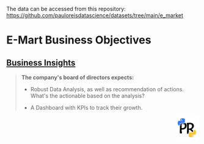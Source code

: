 The data can be accessed from this repository: https://github.com/pauloreisdatascience/datasets/tree/main/e_market



# E-Mart Business Objectives


## [Business Insights](https://github.com/pauloreis-ds/e_mart_retailer/tree/main/growth_analysis)

> **The company's board of directors expects:**
> 
> - Robust Data Analysis, as well as recommendation of actions. What's the actionable based on the analysis?
>
> - A Dashboard with KPIs to track their growth.











[<img align="right" width="60" height="60" src="https://github.com/pauloreis-ds/Paulo-Reis-Data-Science/blob/master/Paulo%20Reis/Pauloreis01.png">](https://github.com/pauloreis-ds)
